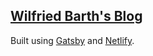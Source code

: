 ## [Wilfried Barth's Blog](https://www.wilfriedbarth.com)

Built using [Gatsby](https://www.gatsbyjs.org) and [Netlify](https://www.netlify.com).
